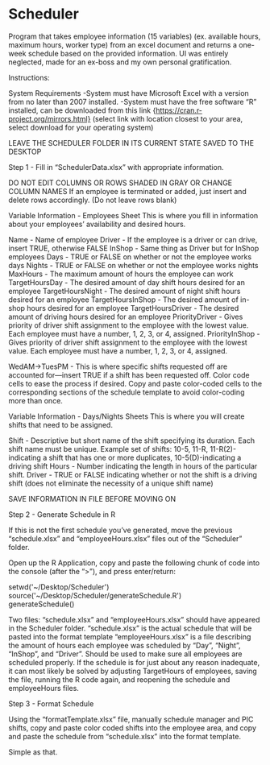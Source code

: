 # Scheduler
Program that takes employee information (15 variables) (ex. available hours, maximum hours, worker type) from an excel document and returns a one-week schedule based on the provided information. UI was entirely neglected, made for an ex-boss and my own personal gratification.

Instructions:

System Requirements
-System must have Microsoft Excel with a version from no later than 2007 installed.
-System must have the free software “R” installed, can be downloaded from this link {https://cran.r-project.org/mirrors.html} (select link with location closest to your area, select download for your operating system)

LEAVE THE SCHEDULER FOLDER IN ITS CURRENT STATE SAVED TO THE DESKTOP

Step 1 - Fill in “SchedulerData.xlsx” with appropriate information.

DO NOT EDIT COLUMNS OR ROWS SHADED IN GRAY OR CHANGE COLUMN NAMES
If an employee is terminated or added, just insert and delete rows accordingly. (Do not leave rows blank)

Variable Information - Employees Sheet
This is where you fill in information about your employees’ availability and desired hours.

Name - Name of employee 
Driver - If the employee is a driver or can drive, insert TRUE, otherwise FALSE
InShop - Same thing as Driver but for InShop employees
Days - TRUE or FALSE on whether or not the employee works days
Nights - TRUE or FALSE on whether or not the employee works nights
MaxHours - The maximum amount of hours the employee can work
TargetHoursDay - The desired amount of day shift hours desired for an employee
TargetHoursNight - The desired amount of night shift hours desired for an employee
TargetHoursInShop - The desired amount of in-shop hours desired for an employee
TargetHoursDriver - The desired amount of driving hours desired for an employee
PriorityDriver - Gives priority of driver shift assignment to the employee with the lowest value. Each employee must have a number, 1, 2, 3, or 4, assigned.
PriorityInShop - Gives priority of driver shift assignment to the employee with the lowest value. Each employee must have a number, 1, 2, 3, or 4, assigned.

WedAM->TuesPM - This is where specific shifts requested off are accounted for—insert TRUE if a shift has been requested off. Color code cells to ease the process if desired. Copy and paste color-coded cells to the corresponding sections of the schedule template to avoid color-coding more than once.

Variable Information - Days/Nights Sheets
This is where you will create shifts that need to be assigned.

Shift - Descriptive but short name of the shift specifying its duration. Each shift name must be unique. Example set of shifts: 10-5, 11-R, 11-R(2)-indicating a shift that has one or more duplicates, 10-5(D)-indicating a driving shift
Hours - Number indicating the length in hours of the particular shift.
Driver - TRUE or FALSE indicating whether or not the shift is a driving shift (does not eliminate the necessity of a unique shift name)

SAVE INFORMATION IN FILE BEFORE MOVING ON

Step 2 - Generate Schedule in R

If this is not the first schedule you’ve generated, move the previous “schedule.xlsx” and “employeeHours.xlsx” files out of the “Scheduler” folder.

Open up the R Application, copy and paste the following chunk of code into the console (after the “>”), and press enter/return:

setwd('\~/Desktop/Scheduler')     
source('\~/Desktop/Scheduler/generateSchedule.R')    
generateSchedule()    

Two files: “schedule.xlsx” and “employeeHours.xlsx” should have appeared in the Scheduler folder.
“schedule.xlsx” is the actual schedule that will be pasted into the format template
“employeeHours.xlsx” is a file describing the amount of hours each employee was scheduled by “Day”, “Night”, “InShop”, and “Driver”. Should be used to make sure all employees are scheduled properly. If the schedule is for just about any reason inadequate, it can most likely be solved by adjusting TargetHours of employees, saving the file, running the R code again, and reopening the schedule and employeeHours files.

Step 3 - Format Schedule

Using the “formatTemplate.xlsx” file, manually schedule manager and PIC shifts, copy and paste color coded shifts into the employee area, and copy and paste the schedule from “schedule.xlsx” into the format template.

Simple as that.

